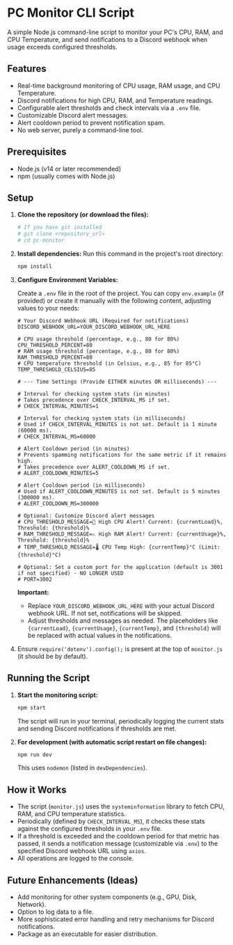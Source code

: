 # PC Monitor CLI Script

A simple Node.js command-line script to monitor your PC's CPU, RAM, and CPU Temperature, and send notifications to a Discord webhook when usage exceeds configured thresholds.

## Features

- Real-time background monitoring of CPU usage, RAM usage, and CPU Temperature.
- Discord notifications for high CPU, RAM, and Temperature readings.
- Configurable alert thresholds and check intervals via a `.env` file.
- Customizable Discord alert messages.
- Alert cooldown period to prevent notification spam.
- No web server, purely a command-line tool.

## Prerequisites

- Node.js (v14 or later recommended)
- npm (usually comes with Node.js)

## Setup

1.  **Clone the repository (or download the files):**
    ```bash
    # If you have git installed
    # git clone <repository_url>
    # cd pc-monitor
    ```

2.  **Install dependencies:**
    Run this command in the project's root directory:
    ```bash
    npm install
    ```

3.  **Configure Environment Variables:**
    
    Create a `.env` file in the root of the project. You can copy `env.example` (if provided) or create it manually with the following content, adjusting values to your needs:

    ```env
    # Your Discord Webhook URL (Required for notifications)
    DISCORD_WEBHOOK_URL=YOUR_DISCORD_WEBHOOK_URL_HERE

    # CPU usage threshold (percentage, e.g., 80 for 80%)
    CPU_THRESHOLD_PERCENT=80
    # RAM usage threshold (percentage, e.g., 80 for 80%)
    RAM_THRESHOLD_PERCENT=80
    # CPU temperature threshold (in Celsius, e.g., 85 for 85°C)
    TEMP_THRESHOLD_CELSIUS=85

    # --- Time Settings (Provide EITHER minutes OR milliseconds) ---

    # Interval for checking system stats (in minutes)
    # Takes precedence over CHECK_INTERVAL_MS if set.
    # CHECK_INTERVAL_MINUTES=1 

    # Interval for checking system stats (in milliseconds)
    # Used if CHECK_INTERVAL_MINUTES is not set. Default is 1 minute (60000 ms).
    # CHECK_INTERVAL_MS=60000

    # Alert Cooldown period (in minutes)
    # Prevents spamming notifications for the same metric if it remains high.
    # Takes precedence over ALERT_COOLDOWN_MS if set.
    # ALERT_COOLDOWN_MINUTES=5

    # Alert Cooldown period (in milliseconds)
    # Used if ALERT_COOLDOWN_MINUTES is not set. Default is 5 minutes (300000 ms).
    # ALERT_COOLDOWN_MS=300000

    # Optional: Customize Discord alert messages
    # CPU_THRESHOLD_MESSAGE=🚨 High CPU Alert! Current: {currentLoad}%, Threshold: {threshold}%
    # RAM_THRESHOLD_MESSAGE=⚠️ High RAM Alert! Current: {currentUsage}%, Threshold: {threshold}%
    # TEMP_THRESHOLD_MESSAGE=🌡️ CPU Temp High: {currentTemp}°C (Limit: {threshold}°C)
    
    # Optional: Set a custom port for the application (default is 3001 if not specified) - NO LONGER USED
    # PORT=3002 
    ```
    
    **Important:** 
    - Replace `YOUR_DISCORD_WEBHOOK_URL_HERE` with your actual Discord webhook URL. If not set, notifications will be skipped.
    - Adjust thresholds and messages as needed. The placeholders like `{currentLoad}`, `{currentUsage}`, `{currentTemp}`, and `{threshold}` will be replaced with actual values in the notifications.

4.  Ensure `require('dotenv').config();` is present at the top of `monitor.js` (it should be by default).

## Running the Script

1.  **Start the monitoring script:**
    ```bash
    npm start
    ```
    The script will run in your terminal, periodically logging the current stats and sending Discord notifications if thresholds are met.

2.  **For development (with automatic script restart on file changes):**
    ```bash
    npm run dev
    ```
    This uses `nodemon` (listed in `devDependencies`).

## How it Works

-   The script (`monitor.js`) uses the `systeminformation` library to fetch CPU, RAM, and CPU temperature statistics.
-   Periodically (defined by `CHECK_INTERVAL_MS`), it checks these stats against the configured thresholds in your `.env` file.
-   If a threshold is exceeded and the cooldown period for that metric has passed, it sends a notification message (customizable via `.env`) to the specified Discord webhook URL using `axios`.
-   All operations are logged to the console.

## Future Enhancements (Ideas)

-   Add monitoring for other system components (e.g., GPU, Disk, Network).
-   Option to log data to a file.
-   More sophisticated error handling and retry mechanisms for Discord notifications.
-   Package as an executable for easier distribution. 